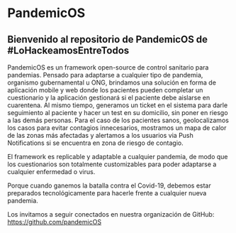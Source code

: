 # PandemicOS

## Bienvenido al repositorio de PandemicOS de #LoHackeamosEntreTodos

PandemicOS es un framework open-source de control sanitario para pandemias. Pensado para adaptarse a cualquier tipo de pandemia, organismo gubernamental u ONG, brindamos una solución en forma de aplicación mobile y web donde los pacientes pueden completar un cuestionario y la aplicación gestionará si el paciente debe aislarse en cuarentena. Al mismo tiempo, generamos un ticket en el sistema para darle seguimiento al paciente y hacer un test en su domicilio, sin poner en riesgo a las demás personas.
Para el caso de los pacientes sanos, geolocalizamos los casos para evitar contagios innecesarios, mostramos un mapa de calor de las zonas más afectadas y alertamos a los usuarios via Push Notifications si se encuentra en zona de riesgo de contagio.

El framework es replicable y adaptable a cualquier pandemia, de modo que los cuestionarios son totalmente customizables para poder adaptarse a cualquier enfermedad o virus.

Porque cuando ganemos la batalla contra el Covid-19, debemos estar preparados tecnológicamente para hacerle frente a cualquier nueva pandemia.

Los invitamos a seguir conectados en nuestra organización de GitHub: https://github.com/pandemicOS
